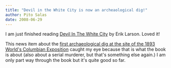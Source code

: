 ```yaml
---
title: "Devil in the White City is now an archeaological dig!"
author: Pito Salas
date: 2008-06-29
---
```




I am just finished reading [Devil In The White
City](<http://www.amazon.com/Devil-White-City-Madness-Changed/dp/0375725601>)
by Erik Larson. Loved it!

This news item about the [first archaeological dig at the site of the 1893
World's Columbian Exposition](<http://www.physorg.com/news130431733.html>)
caught my eye because that is what the book is about (also about a serial
murderer, but that's something else again.) I am only part way through the
book but it's quite good so far.


